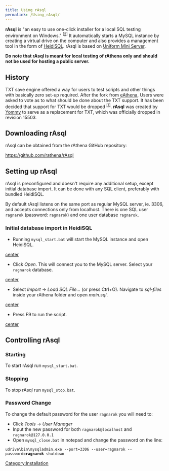 ```yaml
---
title: Using rAsql
permalink: /Using_rAsql/
---
```


**rAsql** is "an easy to use one-click installer for a local SQL testing environment on Windows." <sup>[\[2\]](http://rathena.org/board/user/441-sirius-white/)</sup> It automatically starts a MySQL instance by creating a virtual drive on the computer and also provides a management tool in the form of [HeidiSQL](http://www.heidisql.com/). rAsql is based on [Uniform Mini Server](https://sourceforge.net/projects/miniserver/).

**Do note that rAsql is meant for local testing of rAthena only and should not be used for hosting a public server.**

History
-------

TXT save engine offered a way for users to test scripts and other things with basically zero set-up required. After the fork from [eAthena](/eAthena "wikilink"), Users were asked to vote as to what should be done about the TXT support. It has been decided that support for TXT would be dropped <sup>[\[1\]](http://rathena.org/board/topic/53926-removal-of-txt-support/)</sup>. **rAsql** was created by [Yommy](http://rathena.org/board/user/251-yommy/) to serve as a replacement for TXT, which was officially dropped in revision 15503.

Downloading rAsql
-----------------

rAsql can be obtained from the rAthena GitHub repository:

<https://github.com/rathena/rAsql>

Setting up rAsql
----------------

rAsql is preconfigured and doesn't require any additional setup, except initial database import. It can be done with any SQL client, preferably with bundled HeidiSQL.

By default rAsql listens on the same port as regular MySQL server, ie. 3306, and accepts connections only from localhost. There is one SQL user `ragnarok` (password: `ragnarok`) and one user database `ragnarok`.

### Initial database import in HeidiSQL

-   Running `mysql_start.bat` will start the MySQL instance and open HeidiSQL.

[center](/File:rasql_run.png "wikilink")

-   Click *Open*. This will connect you to the MySQL server. Select your `ragnarok` database.

[center](/File:rasql_open.jpg "wikilink")

-   Select *Import* -&gt; *Load SQL File...* (or press Ctrl+O). Navigate to *sql-files* inside your rAthena folder and open *main.sql*.

[center](/File:Rasql_insert_start.png "wikilink")

-   Press F9 to run the script.

[center](/File:rasql_insert_finish.png "wikilink")

Controlling rAsql
-----------------

### Starting

To start rAsql run `mysql_start.bat`.

### Stopping

To stop rAsql run `mysql_stop.bat`.

### Password Change

To change the default password for the user `ragnarok` you will need to:

-   Click *Tools* -&gt; *User Manager*
-   Input the new password for both `ragnarok@localhost` and `ragnarok@127.0.0.1`
-   Open `mysql_close.bat` in notepad and change the password on the line:

`udrive\bin\mysqladmin.exe --port=3306 --user=ragnarok --password=`**`ragnarok`**` shutdown`

[Category:Installation](/Category:Installation "wikilink")